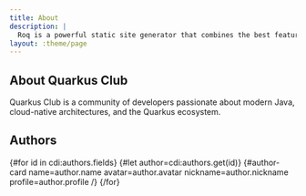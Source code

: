 ```yaml
---
title: About
description: |
  Roq is a powerful static site generator that combines the best features of tools like Jekyll and Hugo, but within the Java ecosystem. It offers a modern approach with Quarkus at its core, requiring zero configuration to get started —ideal for developers who want to jump right in, while still being flexible enough for advanced users to hook into Java for deeper customization.
layout: :theme/page
---
```


## About Quarkus Club

Quarkus Club is a community of developers passionate about modern Java, cloud-native architectures, and the Quarkus ecosystem.
## Authors

<div class="authors">
  <!-- authors.yml is in the data/ -->
  {#for id in cdi:authors.fields}
    {#let author=cdi:authors.get(id)}
    <!-- the author-card tag is defined in the default Roq theme -->
    {#author-card name=author.name avatar=author.avatar nickname=author.nickname profile=author.profile /}
  {/for}
</div>

